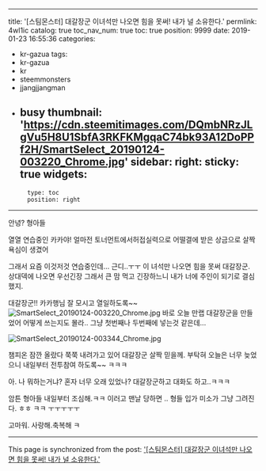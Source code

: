 
---
title: '[스팀몬스터] 대갈장군 이녀석만 나오면 힘을 못써! 내가 널 소유한다.'
permlink: 4wl1ic
catalog: true
toc_nav_num: true
toc: true
position: 9999
date: 2019-01-23 16:55:36
categories:
- kr-gazua
tags:
- kr-gazua
- kr
- steemmonsters
- jjangjjangman
- busy
thumbnail: 'https://cdn.steemitimages.com/DQmbNRzJLgVu5H8U1SbfA3RKFKMgqaC74bk93A12DoPPf2H/SmartSelect_20190124-003220_Chrome.jpg'
sidebar:
    right:
        sticky: true
widgets:
    -
        type: toc
        position: right
---


안녕? 형아들

열열 연습중인 카카야!
얼마전 토너먼트에서허접실력으로 
어떨결에 받은 상금으로 살짝 욕심이 생겼어

그래서 요즘 이것저것 연습중인데...
근디..ㅜㅜ 이 녀석만 나오면 힘을 못써
대갈장군. 상대덱에 나오면 우선긴장
그래서 큰 맘 먹고 긴장하느니 내가 너에
주인이 되기로 결심했지.

대갈장군!! 카카행님 잘 모시고 열일하도록~~
![SmartSelect_20190124-003220_Chrome.jpg](https://cdn.steemitimages.com/DQmbNRzJLgVu5H8U1SbfA3RKFKMgqaC74bk93A12DoPPf2H/SmartSelect_20190124-003220_Chrome.jpg)
바로 오늘 만랩 대갈장군을 만들었어
어떻게 쓰는지도 몰라.. 그냥  첫번째나
두번째에 넣는것 같은데...

![SmartSelect_20190124-003344_Chrome.jpg](https://cdn.steemitimages.com/DQmbKbuJkQJVQRSB3J2PaV59r5reTdVzFTb1kEXmZGTo6YX/SmartSelect_20190124-003344_Chrome.jpg)

챔피온 잠깐 올랐다 쭉쭉 내려가고 있어
대갈장군 살짝 믿을께. 부탁혀
오늘은 너무 늦었으니 내일부터 전투참여
하도록~~ ㅋㅋㅋ

아. 나 뭐하는거냐? 혼자 너무 오래 있었나?
대갈장군하고 대화도 하고..ㅋㅋㅋ

암튼 형아들 내일부터 조심해.ㅋㅋ
이러고 맨날 당하면 .. 형들 입가 미소가
그냥 그려진다. ㅎㅎ ㅋㅋ ㅜㅜㅜㅜㅜ

고마워. 사랑해.축복해 ㅋ


- - -

This page is synchronized from the post: ['[스팀몬스터] 대갈장군 이녀석만 나오면 힘을 못써! 내가 널 소유한다.'](https://steemit.com/@kibumh/4wl1ic)
